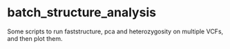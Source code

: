 # batch_structure_analysis
Some scripts to run faststructure, pca and heterozygosity on multiple VCFs, and then plot them.
